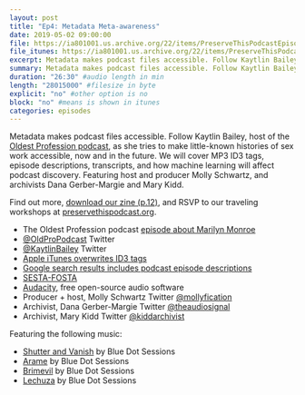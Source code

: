 ```yaml
---
layout: post
title: "Ep4: Metadata Meta-awareness"
date: 2019-05-02 09:00:00
file: https://ia801001.us.archive.org/22/items/PreserveThisPodcastEpisode4/PreserveThisPodcast_Episode4.mp3
file_itunes: https://ia801001.us.archive.org/22/items/PreserveThisPodcastEpisode4/PreserveThisPodcast_Episode4.mp3
excerpt: Metadata makes podcast files accessible. Follow Kaytlin Bailey, host of the Oldest Profession podcast, as she tries to make little-known histories of sex work accessible, now and in the future. We will cover MP3 ID3 tags, episode descriptions, transcripts, and how machine learning will affect podcast discovery. Featuring host and producer Molly Schwartz, and archivists Dana Gerber-Margie and Mary Kidd. Find out more, download our zine (p.12), and RSVP to our traveling workshops at [preservethispodcast.org].
summary: Metadata makes podcast files accessible. Follow Kaytlin Bailey, host of the Oldest Profession podcast, as she tries to make little-known histories of sex work accessible, now and in the future. We will cover MP3 ID3 tags, episode descriptions, transcripts, and how machine learning will affect podcast discovery. Featuring host and producer Molly Schwartz, and archivists Dana Gerber-Margie and Mary Kidd. Find out more, download our zine (p.12), and RSVP to our traveling workshops at [preservethispodcast.org].
duration: "26:30" #audio length in min
length: "28015000" #filesize in byte
explicit: "no" #other option is no
block: "no" #means is shown in itunes
categories: episodes
---
```


Metadata makes podcast files accessible. Follow Kaytlin Bailey, host of the [Oldest Profession podcast](https://www.theoldestprofessionpodcast.com/), as she tries to make little-known histories of sex work accessible, now and in the future. We will cover MP3 ID3 tags, episode descriptions, transcripts, and how machine learning will affect podcast discovery. Featuring host and producer Molly Schwartz, and archivists Dana Gerber-Margie and Mary Kidd.

Find out more, [download our zine (p.12)](http://preservethispodcast.org/assets/PreserveThisPodcast_Zine_Online.pdf#page=12), and RSVP to our traveling workshops at [preservethispodcast.org](http://preservethispodcast.org/#events).

* The Oldest Profession podcast [episode about Marilyn Monroe](https://www.theoldestprofessionpodcast.com/episodes/episode/ba78bde5/marilyn-monroe)
* [@OldProPodcast](https://twitter.com/OldProPodcast) Twitter
* [@KaytlinBailey](https://twitter.com/KaytlinBailey) Twitter
* [Apple iTunes overwrites ID3 tags](https://discussions.apple.com/thread/8497597)
* [Google search results includes podcast episode descriptions](https://blog.pacific-content.com/googles-new-way-to-find-your-next-favorite-podcast-452c993710bd?gi=29e165773c17)
* [SESTA-FOSTA](https://en.wikipedia.org/wiki/Stop_Enabling_Sex_Traffickers_Act)
* [Audacity](https://www.audacityteam.org/download/), free open-source audio software
* Producer + host, Molly Schwartz Twitter [@mollyfication](https://twitter.com/mollyfication)
* Archivist, Dana Gerber-Margie Twitter [@theaudiosignal](https://twitter.com/theaudiosignal)
* Archivist, Mary Kidd Twitter [@kiddarchivist](https://twitter.com/kiddarchivist)

Featuring the following music:

* [Shutter and Vanish](https://freemusicarchive.org/music/Blue_Dot_Sessions/Algea_Fields/Shutter_and_Vanish) by Blue Dot Sessions
* [Arame](https://freemusicarchive.org/music/Blue_Dot_Sessions/Algea_Fields/Arame) by Blue Dot Sessions
* [Brimevil](https://sessions.blue/?fwp_search=Brimevil) by Blue Dot Sessions
* [Lechuza](https://freemusicarchive.org/music/Blue_Dot_Sessions/Algea_Fields/Lechuza) by Blue Dot Sessions
